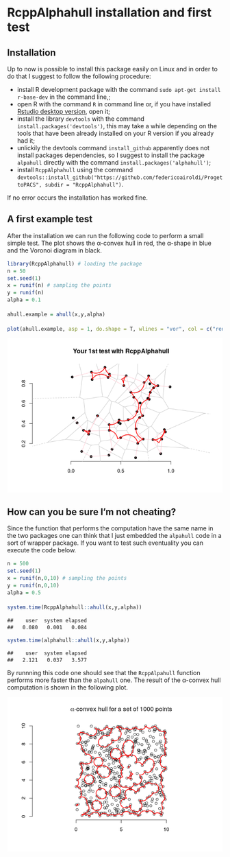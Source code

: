 RcppAlphahull installation and first test
================

## Installation

Up to now is possible to install this package easily on Linux and in
order to do that I suggest to follow the following procedure:

  - install R development package with the command `sudo apt-get install
    r-base-dev` in the command line,;
  - open R with the command `R` in command line or, if you have
    installed [Rstudio desktop
    version](https://www.rstudio.com/products/rstudio/download/#download),
    open it;
  - install the library `devtools` with the command
    `install.packages('devtools')`, this may take a while depending on
    the tools that have been already installed on your R version if you
    already had it;
  - unlickily the devtools command `install_github` apparently does not
    install packages dependencies, so I suggest to install the package
    `alpahull` directly with the command
    `install.packages('alphahull')`;
  - install `RcppAlphahull` using the command
    `devtools::install_github("https://github.com/federicoairoldi/ProgettoPACS",
    subdir = "RcppAlphahull")`.

If no error occurs the installation has worked fine.

## A first example test

After the installation we can run the following code to perform a small
simple test. The plot shows the α-convex hull in red, the α-shape in
blue and the Voronoi diagram in black.

``` r
library(RcppAlphahull) # loading the package
n = 50
set.seed(1)
x = runif(n) # sampling the points
y = runif(n)
alpha = 0.1

ahull.example = ahull(x,y,alpha)

plot(ahull.example, asp = 1, do.shape = T, wlines = "vor", col = c("red","blue","black","black","black","black"), xlab = "", ylab = "", main = "Your 1st test with RcppAlphahull")
```

![](README_files/figure-gfm/first%20test-1.png)<!-- -->

## How can you be sure I’m not cheating?

Since the function that performs the computation have the same name in
the two packages one can think that I just embedded the `alpahull` code
in a sort of wrapper package. If you want to test such eventuality you
can execute the code below.

``` r
n = 500
set.seed(1)
x = runif(n,0,10) # sampling the points
y = runif(n,0,10)
alpha = 0.5
  
system.time(RcppAlphahull::ahull(x,y,alpha))
```

    ##    user  system elapsed 
    ##   0.080   0.001   0.084

``` r
system.time(alphahull::ahull(x,y,alpha))
```

    ##    user  system elapsed 
    ##   2.121   0.037   3.577

By runnning this code one should see that the `RcppAlpahull` function
performs more faster than the `alpahull` one. The result of the α-convex
hull computation is shown in the following plot.

![](README_files/figure-gfm/plot-1.png)<!-- -->
